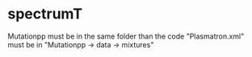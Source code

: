 # spectrumT
Mutationpp must be in the same folder than the code
"Plasmatron.xml" must be in "Mutationpp -> data -> mixtures"
